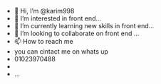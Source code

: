 - 👋 Hi, I’m @karim998
- 👀 I’m interested in front end...
- 🌱 I’m currently learning new skills in front end...
- 💞️ I’m looking to collaborate on front end ...
- 📫 How to reach me 
- you can cintact me on whats up
- 01023970488
- 
- ...

<!---
karim998/karim998 is a ✨ special ✨ repository because its `README.md` (this file) appears on your GitHub profile.
You can click the Preview link to take a look at your changes.
--->
